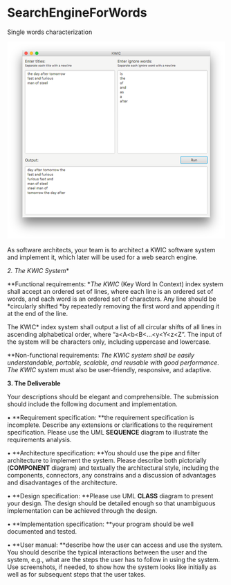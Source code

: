 # SearchEngineForWords

 Single words characterization



![alt text](image\README\1645427347601.png)

As software architects, your team is to architect a KWIC software system and implement it, which later will be used for a web search engine.

**2. The KWIC* System**

**Functional requirements: **The KWIC* (Key Word In Context) index system shall accept an ordered set of lines, where each line is an ordered set of words, and each word is an ordered set of characters. Any line should be *circularly shifted *by repeatedly removing the first word and appending it at the end of the line.

The KWIC* index system shall output a list of all circular shifts of all lines in ascending alphabetical order, where “a<A<b<B<…<y<Y<z<Z”. The input of the system will be characters only, including uppercase and lowercase.

**Non-functional requirements: **The KWIC* system shall be easily understandable, portable, scalable, and reusable with good performance. The KWIC* system must also be user-friendly, responsive, and adaptive.

**3. The Deliverable**

Your descriptions should be elegant and comprehensible. The submission should include the following document and implementation.

• **Requirement specification: **the requirement specification is incomplete. Describe any extensions or clarifications to the requirement specification. Please use the UML **SEQUENCE** diagram to illustrate the requirements analysis.

• **Architecture specification: **You should use the pipe and filter architecture to implement the system. Please describe both pictorially (**COMPONENT** diagram) and textually the architectural style, including the components, connectors, any constrains and a discussion of advantages and disadvantages of the architecture.

• **Design specification: **Please use UML **CLASS** diagram to present your design. The design should be detailed enough so that unambiguous implementation can be achieved through the design.

• **Implementation specification: **your program should be well documented and tested.

• **User manual: **describe how the user can access and use the system. You should describe the typical interactions between the user and the system, e.g., what are the steps the user has to follow in using the system. Use screenshots, if needed, to show how the system looks like initially as well as for subsequent steps that the user takes.
